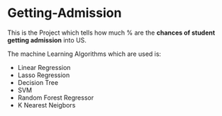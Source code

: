 # Getting-Admission
This is the Project which tells how much % are the **chances of student getting admission** into US. 

The machine Learning Algorithms which are used is:
- Linear Regression
- Lasso Regression
- Decision Tree
- SVM
- Random Forest Regressor
- K Nearest Neigbors
